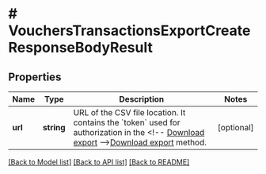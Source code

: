 # # VouchersTransactionsExportCreateResponseBodyResult

## Properties

Name | Type | Description | Notes
------------ | ------------- | ------------- | -------------
**url** | **string** | URL of the CSV file location. It contains the &#x60;token&#x60; used for authorization in the &lt;!-- [Download export](OpenAPI.json/paths/~1exports~1{export_Id}/get) --&gt;[Download export](ref:download-export) method. | [optional]

[[Back to Model list]](../../README.md#models) [[Back to API list]](../../README.md#endpoints) [[Back to README]](../../README.md)
